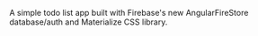 A simple todo list app built with Firebase's new AngularFireStore database/auth and Materialize CSS library.

